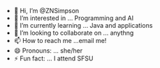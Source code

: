 - 👋 Hi, I’m @ZNSimpson
- 👀 I’m interested in ... Programming and AI
- 🌱 I’m currently learning ... Java and applications
- 💞️ I’m looking to collaborate on ... anythng
- 📫 How to reach me ...email me!
- 😄 Pronouns: ... she/her
- ⚡ Fun fact: ... I attend SFSU

<!---
ZNSimpson/ZNSimpson is a ✨ special ✨ repository because its `README.md` (this file) appears on your GitHub profile.
You can click the Preview link to take a look at your changes.
--->
